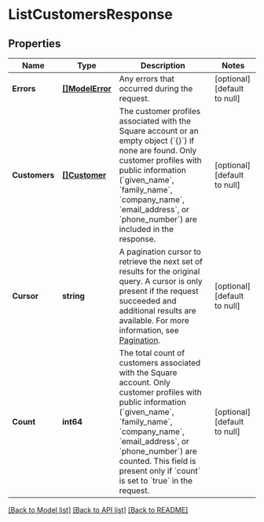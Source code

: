 # ListCustomersResponse

## Properties
Name | Type | Description | Notes
------------ | ------------- | ------------- | -------------
**Errors** | [**[]ModelError**](Error.md) | Any errors that occurred during the request. | [optional] [default to null]
**Customers** | [**[]Customer**](Customer.md) | The customer profiles associated with the Square account or an empty object (&#x60;{}&#x60;) if none are found. Only customer profiles with public information (&#x60;given_name&#x60;, &#x60;family_name&#x60;, &#x60;company_name&#x60;, &#x60;email_address&#x60;, or &#x60;phone_number&#x60;) are included in the response. | [optional] [default to null]
**Cursor** | **string** | A pagination cursor to retrieve the next set of results for the original query. A cursor is only present if the request succeeded and additional results are available.  For more information, see [Pagination](https://developer.squareup.com/docs/build-basics/common-api-patterns/pagination). | [optional] [default to null]
**Count** | **int64** | The total count of customers associated with the Square account. Only customer profiles with public information (&#x60;given_name&#x60;, &#x60;family_name&#x60;, &#x60;company_name&#x60;, &#x60;email_address&#x60;, or &#x60;phone_number&#x60;) are counted. This field is present only if &#x60;count&#x60; is set to &#x60;true&#x60; in the request. | [optional] [default to null]

[[Back to Model list]](../README.md#documentation-for-models) [[Back to API list]](../README.md#documentation-for-api-endpoints) [[Back to README]](../README.md)


